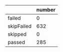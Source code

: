 |            | number |
| ---------- | ------ |
| failed     | 0      |
| skipFailed | 632    |
| skipped    | 0      |
| passed     | 285    |

